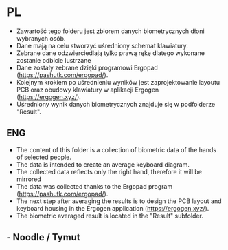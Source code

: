 # PL

- Zawartość tego folderu jest zbiorem danych biometrycznych dłoni wybranych osób.
- Dane mają na celu stworzyć uśredniony schemat klawiatury.
- Zebrane dane odzwierciedlają tylko prawą rękę dlatego wykonane zostanie odbicie lustrzane
- Dane zostały zebrane dzięki programowi Ergopad (https://pashutk.com/ergopad/).
- Kolejnym krokiem po uśrednieniu wyników jest zaprojektowanie layoutu PCB oraz obudowy klawiatury w aplikacji Ergogen (https://ergogen.xyz/).
- Uśredniony wynik danych biometrycznych znajduje się w podfolderze "Result".

## ENG

- The content of this folder is a collection of biometric data of the hands of selected people.
- The data is intended to create an average keyboard diagram.
- The collected data reflects only the right hand, therefore it will be mirrored
- The data was collected thanks to the Ergopad program (https://pashutk.com/ergopad/).
- The next step after averaging the results is to design the PCB layout and keyboard housing in the Ergogen application (https://ergogen.xyz/).
- The biometric averaged result is located in the "Result" subfolder.

## - Noodle / Tymut
